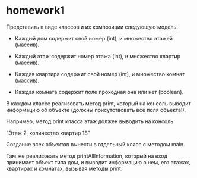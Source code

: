 # homework1
Представить в виде классов и их композиции следующую модель.

- Каждый дом содержит свой номер (int), и множество этажей (массив).

- Каждый этаж содержит номер этажа (int), и множество квартир (массив).

- Каждая квартира содержит свой номер (int), и множество комнат (массив).

- Каждая комната содержит поле проходная она или нет (boolean).

В каждом классе реализовать метод print, который на консоль выводит информацию об объекте (должны присутствовать все поля объекта!).

Например, метод print класса этаж должен выводить на консоль:

“Этаж 2, количество квартир 18”

Создание всех объектов вынести в отдельный класс с методом main.

Там же реализовать метод printAllInformation, который на вход принимает объект типа дом, и выводит информацию о нем, его этажах, квартирах и комнатах, вызывая методы print.
